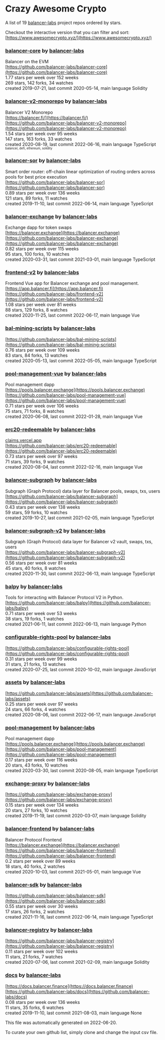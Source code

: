 # Crazy Awesome Crypto
A list of 19 [balancer-labs](https://github.com/balancer-labs) project repos ordered by stars.  

Checkout the interactive version that you can filter and sort: 
[https://www.awesomecrypto.xyz/](https://www.awesomecrypto.xyz/)  


### [balancer-core](https://github.com/balancer-labs/balancer-core) by [balancer-labs](https://github.com/balancer-labs)  
Balancer on the EVM  
[https://github.com/balancer-labs/balancer-core](https://github.com/balancer-labs/balancer-core)  
1.77 stars per week over 152 weeks  
269 stars, 142 forks, 34 watches  
created 2019-07-21, last commit 2020-05-14, main language Solidity  


### [balancer-v2-monorepo](https://github.com/balancer-labs/balancer-v2-monorepo) by [balancer-labs](https://github.com/balancer-labs)  
Balancer V2 Monorepo  
[https://balancer.fi/](https://balancer.fi/)  
[https://github.com/balancer-labs/balancer-v2-monorepo](https://github.com/balancer-labs/balancer-v2-monorepo)  
1.54 stars per week over 95 weeks  
147 stars, 163 forks, 33 watches  
created 2020-08-19, last commit 2022-06-16, main language TypeScript  
<sub><sup>balancer, defi, ethereum, solidity</sup></sub>


### [balancer-sor](https://github.com/balancer-labs/balancer-sor) by [balancer-labs](https://github.com/balancer-labs)  
Smart order router: off-chain linear optimization of routing orders across pools for best price execution  
[https://github.com/balancer-labs/balancer-sor](https://github.com/balancer-labs/balancer-sor)  
0.89 stars per week over 136 weeks  
121 stars, 89 forks, 11 watches  
created 2019-11-10, last commit 2022-06-14, main language TypeScript  


### [balancer-exchange](https://github.com/balancer-labs/balancer-exchange) by [balancer-labs](https://github.com/balancer-labs)  
Exchange dapp for token swaps  
[https://balancer.exchange](https://balancer.exchange)  
[https://github.com/balancer-labs/balancer-exchange](https://github.com/balancer-labs/balancer-exchange)  
0.82 stars per week over 115 weeks  
95 stars, 100 forks, 10 watches  
created 2020-03-31, last commit 2021-03-01, main language TypeScript  


### [frontend-v2](https://github.com/balancer-labs/frontend-v2) by [balancer-labs](https://github.com/balancer-labs)  
Frontend Vue app for Balancer exchange and pool management.  
[https://app.balancer.fi](https://app.balancer.fi)  
[https://github.com/balancer-labs/frontend-v2](https://github.com/balancer-labs/frontend-v2)  
1.08 stars per week over 81 weeks  
88 stars, 129 forks, 8 watches  
created 2020-11-25, last commit 2022-06-17, main language Vue  


### [bal-mining-scripts](https://github.com/balancer-labs/bal-mining-scripts) by [balancer-labs](https://github.com/balancer-labs)  
  
[https://github.com/balancer-labs/bal-mining-scripts](https://github.com/balancer-labs/bal-mining-scripts)  
0.76 stars per week over 109 weeks  
83 stars, 84 forks, 13 watches  
created 2020-05-13, last commit 2022-05-05, main language TypeScript  


### [pool-management-vue](https://github.com/balancer-labs/pool-management-vue) by [balancer-labs](https://github.com/balancer-labs)  
Pool management dapp  
[https://pools.balancer.exchange](https://pools.balancer.exchange)  
[https://github.com/balancer-labs/pool-management-vue](https://github.com/balancer-labs/pool-management-vue)  
0.71 stars per week over 106 weeks  
75 stars, 71 forks, 8 watches  
created 2020-06-08, last commit 2022-01-28, main language Vue  


### [erc20-redeemable](https://github.com/balancer-labs/erc20-redeemable) by [balancer-labs](https://github.com/balancer-labs)  
  
[claims.vercel.app](claims.vercel.app)  
[https://github.com/balancer-labs/erc20-redeemable](https://github.com/balancer-labs/erc20-redeemable)  
0.73 stars per week over 97 weeks  
71 stars, 39 forks, 9 watches  
created 2020-08-04, last commit 2022-02-16, main language Vue  


### [balancer-subgraph](https://github.com/balancer-labs/balancer-subgraph) by [balancer-labs](https://github.com/balancer-labs)  
Subgraph (Graph Protocol) data layer for Balancer pools, swaps, txs, users  
[https://github.com/balancer-labs/balancer-subgraph](https://github.com/balancer-labs/balancer-subgraph)  
0.43 stars per week over 138 weeks  
59 stars, 59 forks, 10 watches  
created 2019-10-27, last commit 2021-02-05, main language TypeScript  


### [balancer-subgraph-v2](https://github.com/balancer-labs/balancer-subgraph-v2) by [balancer-labs](https://github.com/balancer-labs)  
Subgraph (Graph Protocol) data layer for Balancer v2 vault, swaps, txs, users  
[https://github.com/balancer-labs/balancer-subgraph-v2](https://github.com/balancer-labs/balancer-subgraph-v2)  
0.56 stars per week over 81 weeks  
45 stars, 40 forks, 8 watches  
created 2020-11-30, last commit 2022-06-13, main language TypeScript  


### [balpy](https://github.com/balancer-labs/balpy) by [balancer-labs](https://github.com/balancer-labs)  
Tools for interacting with Balancer Protocol V2 in Python.   
[https://github.com/balancer-labs/balpy](https://github.com/balancer-labs/balpy)  
0.71 stars per week over 53 weeks  
38 stars, 19 forks, 1 watches  
created 2021-06-11, last commit 2022-06-13, main language Python  


### [configurable-rights-pool](https://github.com/balancer-labs/configurable-rights-pool) by [balancer-labs](https://github.com/balancer-labs)  
  
[https://github.com/balancer-labs/configurable-rights-pool](https://github.com/balancer-labs/configurable-rights-pool)  
0.31 stars per week over 99 weeks  
31 stars, 21 forks, 13 watches  
created 2020-07-25, last commit 2020-10-02, main language JavaScript  


### [assets](https://github.com/balancer-labs/assets) by [balancer-labs](https://github.com/balancer-labs)  
  
[https://github.com/balancer-labs/assets](https://github.com/balancer-labs/assets)  
0.25 stars per week over 97 weeks  
24 stars, 66 forks, 4 watches  
created 2020-08-06, last commit 2022-06-17, main language JavaScript  


### [pool-management](https://github.com/balancer-labs/pool-management) by [balancer-labs](https://github.com/balancer-labs)  
Pool management dapp  
[https://pools.balancer.exchange](https://pools.balancer.exchange)  
[https://github.com/balancer-labs/pool-management](https://github.com/balancer-labs/pool-management)  
0.17 stars per week over 116 weeks  
20 stars, 43 forks, 10 watches  
created 2020-03-30, last commit 2020-08-05, main language TypeScript  


### [exchange-proxy](https://github.com/balancer-labs/exchange-proxy) by [balancer-labs](https://github.com/balancer-labs)  
  
[https://github.com/balancer-labs/exchange-proxy](https://github.com/balancer-labs/exchange-proxy)  
0.15 stars per week over 134 weeks  
20 stars, 27 forks, 10 watches  
created 2019-11-19, last commit 2020-03-07, main language Solidity  


### [balancer-frontend](https://github.com/balancer-labs/balancer-frontend) by [balancer-labs](https://github.com/balancer-labs)  
Balancer Protocol Frontend  
[https://balancer.exchange](https://balancer.exchange)  
[https://github.com/balancer-labs/balancer-frontend](https://github.com/balancer-labs/balancer-frontend)  
0.2 stars per week over 89 weeks  
18 stars, 40 forks, 2 watches  
created 2020-10-03, last commit 2021-05-01, main language Vue  


### [balancer-sdk](https://github.com/balancer-labs/balancer-sdk) by [balancer-labs](https://github.com/balancer-labs)  
  
[https://github.com/balancer-labs/balancer-sdk](https://github.com/balancer-labs/balancer-sdk)  
0.55 stars per week over 30 weeks  
17 stars, 26 forks, 2 watches  
created 2021-11-16, last commit 2022-06-14, main language TypeScript  


### [balancer-registry](https://github.com/balancer-labs/balancer-registry) by [balancer-labs](https://github.com/balancer-labs)  
  
[https://github.com/balancer-labs/balancer-registry](https://github.com/balancer-labs/balancer-registry)  
0.11 stars per week over 102 weeks  
11 stars, 21 forks, 7 watches  
created 2020-07-06, last commit 2021-02-09, main language Solidity  


### [docs](https://github.com/balancer-labs/docs) by [balancer-labs](https://github.com/balancer-labs)  
  
[https://docs.balancer.finance](https://docs.balancer.finance)  
[https://github.com/balancer-labs/docs](https://github.com/balancer-labs/docs)  
0.08 stars per week over 136 weeks  
11 stars, 35 forks, 6 watches  
created 2019-11-10, last commit 2021-08-03, main language None  


This file was automatically generated on 2022-06-20.  

To curate your own github list, simply clone and change the input csv file.  